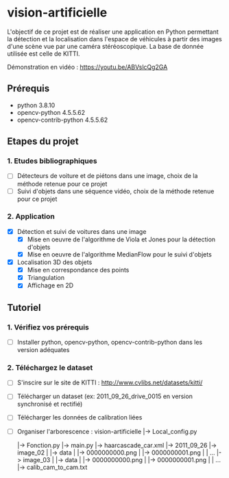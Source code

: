 # vision-artificielle
L'objectif de ce projet est de réaliser une application en Python permettant la détection et la localisation dans l'espace de véhicules à partir des images d'une scène vue par une caméra stéréoscopique. La base de donnée utilisée est celle de KITTI.

Démonstration en vidéo : https://youtu.be/ABVslcQg2GA

## Prérequis
- python 				3.8.10
- opencv-python         4.5.5.62
- opencv-contrib-python 4.5.5.62

## Etapes du projet
### 1. Etudes bibliographiques
- [ ] Détecteurs de voiture et de piétons dans une image, choix de la méthode retenue pour ce projet
- [ ] Suivi d'objets dans une séquence vidéo, choix de la méthode retenue pour ce projet

### 2. Application
- [x] Détection et suivi de voitures dans une image
	- [x] Mise en oeuvre de l'algorithme de Viola et Jones pour la détection d'objets
	- [x] Mise en oeuvre de l'algorithme MedianFlow pour le suivi d'objets
- [x] Localisation 3D des objets
	- [x] Mise en correspondance des points
	- [x] Triangulation
	- [x] Affichage en 2D 

## Tutoriel
### 1. Vérifiez vos prérequis
- [ ] Installer python, opencv-python, opencv-contrib-python dans les version adéquates

### 2. Téléchargez le dataset
- [ ] S'inscire sur le site de KITTI : http://www.cvlibs.net/datasets/kitti/
- [ ] Télécharger un dataset (ex: 2011_09_26_drive_0015 en version synchronisé et rectifié)
- [ ] Télécharger les données de calibration liées
- [ ] Organiser l'arborescence :
vision-artificielle
	|-> Local_config.py
	
	|-> Fonction.py
	|-> main.py
	|-> haarcascade_car.xml
	|-> 2011_09_26
			|-> image_02
			|    |-> data
			|	  	  |-> 0000000000.png
			|         |-> 0000000001.png
			|		  | ...
			|-> image_03
			|	 |-> data
			|	  	  |-> 0000000000.png
			|         |-> 0000000001.png
			|		  | ...
			|-> calib_cam_to_cam.txt
